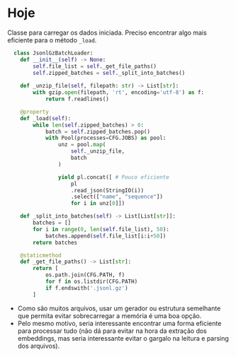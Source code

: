 # Hoje
Classe para carregar os dados iniciada. Preciso encontrar algo mais eficiente para o método `_load`.

```python
  class JsonlGzBatchLoader:
    def __init__(self) -> None:
        self.file_list = self._get_file_paths()
        self.zipped_batches = self._split_into_batches()
        
    def _unzip_file(self, filepath: str) -> List[str]:
        with gzip.open(filepath, 'rt', encoding='utf-8') as f:
            return f.readlines()

    @property
    def _load(self):
        while len(self.zipped_batches) > 0:
            batch = self.zipped_batches.pop()
            with Pool(processes=CFG.JOBS) as pool:
                unz = pool.map(
                    self._unzip_file,
                    batch
                )

                yield pl.concat([ # Pouco eficiente
                    pl
                    .read_json(StringIO(i))
                    .select(["name", "sequence"])
                    for i in unz[0]])

    def _split_into_batches(self) -> List[List[str]]:
        batches = []
        for i in range(0, len(self.file_list), 50):
            batches.append(self.file_list[i:i+50])
        return batches

    @staticmethod
    def _get_file_paths() -> List[str]:
        return [
            os.path.join(CFG.PATH, f)
            for f in os.listdir(CFG.PATH)
            if f.endswith('.jsonl.gz')
        ]
```

- Como são muitos arquivos, usar um gerador ou estrutura semelhante que permita evitar sobrecarregar a memória é uma boa opção.
- Pelo mesmo motivo, seria interessante encontrar uma forma eficiente para processar tudo (não dá para evitar na hora da extração dos embeddings, mas seria interessante evitar o gargalo na leitura e parsing dos arquivos). 
